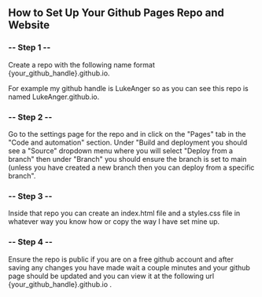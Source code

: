 
  <h2> How to Set Up Your Github Pages Repo and Website </h2>
  
  <h3>-- Step 1 --</h3>
  Create a repo with the following name format {your_github_handle}.github.io.
  
  For example my github handle is LukeAnger so as you can see this repo is named LukeAnger.github.io.
  
  
  <h3>-- Step 2 --</h3>
  Go to the settings page for the repo and in click on the "Pages" tab in the "Code and automation" section. Under "Build and deployment you should see a "Source" dropdown menu where you will select "Deploy from a branch" then under "Branch" you should ensure the branch is set to main (unless you have created a new branch then you can deploy from a specific branch".
  
  <h3>-- Step 3 --</h3>
  Inside that repo you can create an index.html file and a styles.css file in whatever way you know how or copy the way I have set mine up.
  
  <h3>-- Step 4 --</h3>
  Ensure the repo is public if you are on a free github account and after saving any changes you have made wait a couple minutes and your github page should be updated and you can view it at the following url {your_github_handle}.github.io .
